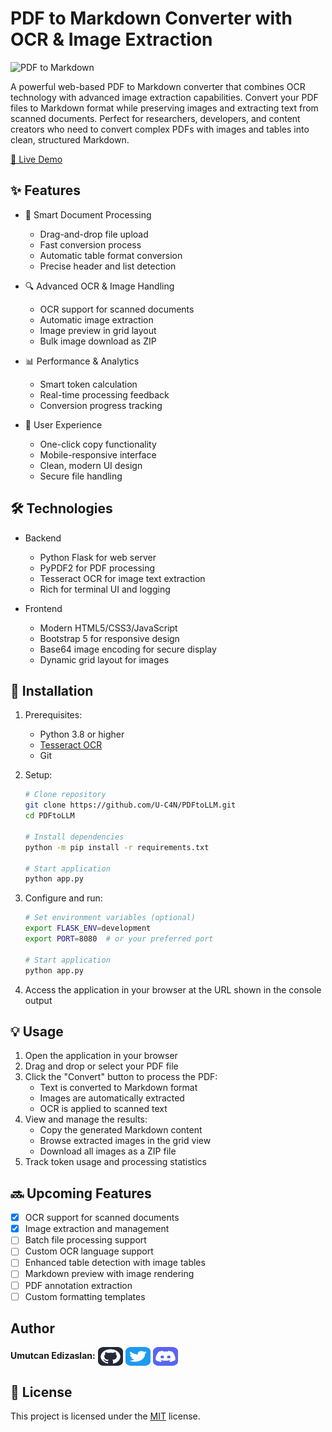 # PDF to Markdown Converter with OCR & Image Extraction

![PDF to Markdown](https://raw.githubusercontent.com/U-C4N/pdftomarkdown/main/generated-icon.png)

A powerful web-based PDF to Markdown converter that combines OCR technology with advanced image extraction capabilities. Convert your PDF files to Markdown format while preserving images and extracting text from scanned documents. Perfect for researchers, developers, and content creators who need to convert complex PDFs with images and tables into clean, structured Markdown.

[🔗 Live Demo](https://pdftomarkdown.u-c4n.repl.co)

## ✨ Features

- 📄 Smart Document Processing
  - Drag-and-drop file upload
  - Fast conversion process
  - Automatic table format conversion
  - Precise header and list detection
  
- 🔍 Advanced OCR & Image Handling
  - OCR support for scanned documents
  - Automatic image extraction
  - Image preview in grid layout
  - Bulk image download as ZIP
  
- 📊 Performance & Analytics
  - Smart token calculation
  - Real-time processing feedback
  - Conversion progress tracking
  
- 💫 User Experience
  - One-click copy functionality
  - Mobile-responsive interface
  - Clean, modern UI design
  - Secure file handling

## 🛠️ Technologies

- Backend
  - Python Flask for web server
  - PyPDF2 for PDF processing
  - Tesseract OCR for image text extraction
  - Rich for terminal UI and logging
  
- Frontend
  - Modern HTML5/CSS3/JavaScript
  - Bootstrap 5 for responsive design
  - Base64 image encoding for secure display
  - Dynamic grid layout for images

## 🚀 Installation

1. Prerequisites:
   - Python 3.8 or higher
   - [Tesseract OCR](https://tesseract-ocr.github.io/tessdoc/Installation.html)
   - Git

2. Setup:
   ```bash
   # Clone repository
   git clone https://github.com/U-C4N/PDFtoLLM.git
   cd PDFtoLLM

   # Install dependencies
   python -m pip install -r requirements.txt

   # Start application
   python app.py
   ```

3. Configure and run:
   ```bash
   # Set environment variables (optional)
   export FLASK_ENV=development
   export PORT=8080  # or your preferred port

   # Start application
   python app.py
   ```

4. Access the application in your browser at the URL shown in the console output

## 💡 Usage

1. Open the application in your browser
2. Drag and drop or select your PDF file
3. Click the "Convert" button to process the PDF:
   - Text is converted to Markdown format
   - Images are automatically extracted
   - OCR is applied to scanned text
4. View and manage the results:
   - Copy the generated Markdown content
   - Browse extracted images in the grid view
   - Download all images as a ZIP file
5. Track token usage and processing statistics

## 🔜 Upcoming Features

- [x] OCR support for scanned documents
- [x] Image extraction and management
- [ ] Batch file processing support
- [ ] Custom OCR language support
- [ ] Enhanced table detection with image tables
- [ ] Markdown preview with image rendering
- [ ] PDF annotation extraction
- [ ] Custom formatting templates

## Author

<p align="left">
<b>Umutcan Edizaslan:</b>
<a href="https://github.com/U-C4N" target="blank"><img align="center" src="https://raw.githubusercontent.com/tandpfun/skill-icons/main/icons/Github-Dark.svg" alt="TutTrue" height="30" width="40" /></a>
<a href="https://x.com/UEdizaslan" target="blank"><img align="center" src="https://raw.githubusercontent.com/tandpfun/skill-icons/main/icons/Twitter.svg" height="30" width="40" /></a>
<a href="https://discord.gg/2Tutcj6u" target="blank"><img align="center" src="https://raw.githubusercontent.com/tandpfun/skill-icons/main/icons/Discord.svg" height="30" width="40" /></a>
</p>

## 📝 License

This project is licensed under the [MIT](LICENSE) license.

